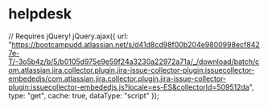 # helpdesk
// Requires jQuery!
jQuery.ajax({
    url: "https://bootcampudd.atlassian.net/s/d41d8cd98f00b204e9800998ecf8427e-T/-3o5b4z/b/5/b0105d975e9e59f24a3230a22972a71a/_/download/batch/com.atlassian.jira.collector.plugin.jira-issue-collector-plugin:issuecollector-embededjs/com.atlassian.jira.collector.plugin.jira-issue-collector-plugin:issuecollector-embededjs.js?locale=es-ES&collectorId=509512da",
    type: "get",
    cache: true,
    dataType: "script"
});

